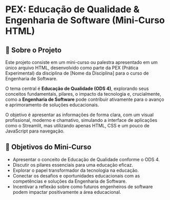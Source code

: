 # PEX: Educação de Qualidade & Engenharia de Software (Mini-Curso HTML)

## 📖 Sobre o Projeto

Este projeto consiste em um mini-curso ou palestra apresentado em um único arquivo HTML, desenvolvido como parte da PEX (Prática Experimental) da disciplina de [Nome da Disciplina] para o curso de Engenharia de Software.

O tema central é **Educação de Qualidade (ODS 4)**, explorando seus conceitos fundamentais, pilares, o impacto da tecnologia e, crucialmente, como a **Engenharia de Software** pode contribuir ativamente para o avanço e aprimoramento de soluções educacionais.

O objetivo é apresentar as informações de forma clara, com um visual profissional, moderno e chamativo, simulando a interface de aplicações como o Streamlit, mas utilizando apenas HTML, CSS e um pouco de JavaScript para navegação.

## 🎯 Objetivos do Mini-Curso

*   Apresentar o conceito de Educação de Qualidade conforme o ODS 4.
*   Discutir os pilares essenciais para uma educação eficaz.
*   Explorar o papel transformador da tecnologia na educação.
*   Conectar os desafios e oportunidades educacionais com as competências e soluções da Engenharia de Software.
*   Incentivar a reflexão sobre como futuros engenheiros de software podem impactar positivamente a área educacional.
